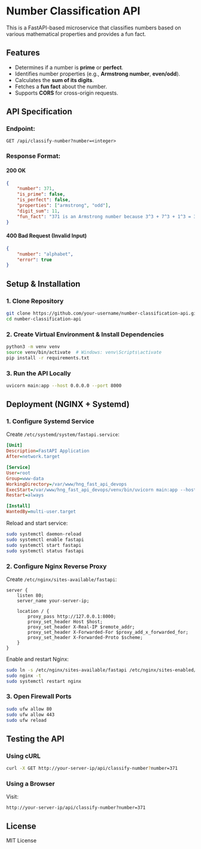 # Number Classification API

This is a FastAPI-based microservice that classifies numbers based on various mathematical properties and provides a fun fact.

## Features
- Determines if a number is **prime** or **perfect**.
- Identifies number properties (e.g., **Armstrong number**, **even/odd**).
- Calculates the **sum of its digits**.
- Fetches a **fun fact** about the number.
- Supports **CORS** for cross-origin requests.

## API Specification

### **Endpoint:**
```plaintext
GET /api/classify-number?number=<integer>
```

### **Response Format:**
#### **200 OK**
```json
{
    "number": 371,
    "is_prime": false,
    "is_perfect": false,
    "properties": ["armstrong", "odd"],
    "digit_sum": 11,
    "fun_fact": "371 is an Armstrong number because 3^3 + 7^3 + 1^3 = 371"
}
```

#### **400 Bad Request** (Invalid Input)
```json
{
    "number": "alphabet",
    "error": true
}
```

## Setup & Installation

### **1. Clone Repository**
```sh
git clone https://github.com/your-username/number-classification-api.git
cd number-classification-api
```

### **2. Create Virtual Environment & Install Dependencies**
```sh
python3 -m venv venv
source venv/bin/activate  # Windows: venv\Scripts\activate
pip install -r requirements.txt
```

### **3. Run the API Locally**
```sh
uvicorn main:app --host 0.0.0.0 --port 8000
```

## Deployment (NGINX + Systemd)

### **1. Configure Systemd Service**
Create `/etc/systemd/system/fastapi.service`:
```ini
[Unit]
Description=FastAPI Application
After=network.target

[Service]
User=root
Group=www-data
WorkingDirectory=/var/www/hng_fast_api_devops
ExecStart=/var/www/hng_fast_api_devops/venv/bin/uvicorn main:app --host 0.0.0.0 --port 8000
Restart=always

[Install]
WantedBy=multi-user.target
```
Reload and start service:
```sh
sudo systemctl daemon-reload
sudo systemctl enable fastapi
sudo systemctl start fastapi
sudo systemctl status fastapi
```

### **2. Configure Nginx Reverse Proxy**
Create `/etc/nginx/sites-available/fastapi`:
```nginx
server {
    listen 80;
    server_name your-server-ip;
    
    location / {
        proxy_pass http://127.0.0.1:8000;
        proxy_set_header Host $host;
        proxy_set_header X-Real-IP $remote_addr;
        proxy_set_header X-Forwarded-For $proxy_add_x_forwarded_for;
        proxy_set_header X-Forwarded-Proto $scheme;
    }
}
```
Enable and restart Nginx:
```sh
sudo ln -s /etc/nginx/sites-available/fastapi /etc/nginx/sites-enabled/
sudo nginx -t
sudo systemctl restart nginx
```

### **3. Open Firewall Ports**
```sh
sudo ufw allow 80
sudo ufw allow 443
sudo ufw reload
```

## Testing the API

### **Using cURL**
```sh
curl -X GET http://your-server-ip/api/classify-number?number=371
```

### **Using a Browser**
Visit:
```plaintext
http://your-server-ip/api/classify-number?number=371
```

## License
MIT License

